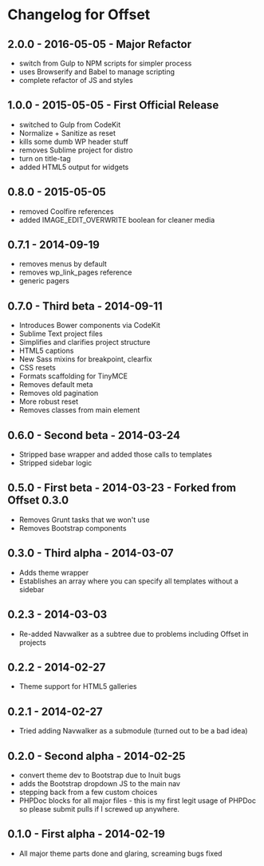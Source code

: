 # Changelog for Offset

## 2.0.0 - 2016-05-05 - Major Refactor
- switch from Gulp to NPM scripts for simpler process
- uses Browserify and Babel to manage scripting
- complete refactor of JS and styles

## 1.0.0 - 2015-05-05 - First Official Release
- switched to Gulp from CodeKit
- Normalize + Sanitize as reset
- kills some dumb WP header stuff
- removes Sublime project for distro
- turn on title-tag
- added HTML5 output for widgets

## 0.8.0 - 2015-05-05
- removed Coolfire references
- added IMAGE_EDIT_OVERWRITE boolean for cleaner media

## 0.7.1 - 2014-09-19
- removes menus by default
- removes wp_link_pages reference
- generic pagers

## 0.7.0 - Third beta - 2014-09-11
- Introduces Bower components via CodeKit
- Sublime Text project files
- Simplifies and clarifies project structure
- HTML5 captions
- New Sass mixins for breakpoint, clearfix
- CSS resets
- Formats scaffolding for TinyMCE
- Removes default meta
- Removes old pagination
- More robust reset
- Removes classes from main element

## 0.6.0 - Second beta - 2014-03-24
- Stripped base wrapper and added those calls to templates
- Stripped sidebar logic

## 0.5.0 - First beta - 2014-03-23 - Forked from Offset 0.3.0
- Removes Grunt tasks that we won't use
- Removes Bootstrap components

## 0.3.0 - Third alpha - 2014-03-07
- Adds theme wrapper
- Establishes an array where you can specify all templates without a sidebar

## 0.2.3 - 2014-03-03
- Re-added Navwalker as a subtree due to problems including Offset in projects

## 0.2.2 - 2014-02-27
- Theme support for HTML5 galleries

## 0.2.1 - 2014-02-27
- Tried adding Navwalker as a submodule (turned out to be a bad idea)

## 0.2.0 - Second alpha - 2014-02-25
- convert theme dev to Bootstrap due to Inuit bugs
- adds the Bootstrap dropdown JS to the main nav
- stepping back from a few custom choices
- PHPDoc blocks for all major files - this is my first legit usage of PHPDoc so please submit pulls if I screwed up anywhere.

## 0.1.0 - First alpha - 2014-02-19
- All major theme parts done and glaring, screaming bugs fixed
